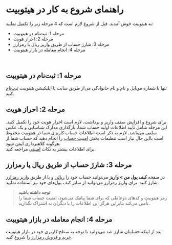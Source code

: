 #  راهنمای شروع به کار در هیتوبیت

به هیتوبیت خوش آمدید. قبل از شروع لازم است که 4 مرحله زیر را تکمیل نمایید:

-	مرحله 1: ثبت‌نام در هیتوبیت
-	مرحله 2: احراز هویت 
-	مرحله 3: شارژ حساب از طریق واریز ریال یا رمزارز
-	مرحله 4: انجام معامله در بازار هیتوبیت
<br>

## مرحله 1: ثبت‌نام در هیتوبیت
 تنها با شماره موبایل و نام و نام خانوادگی می‌از طریق سایت یا اپلیکیشن هیتوبیت [ثبت‌نام](https://github.com/HitoBitCo/FAQDocs/blob/main/Account-Functions/Guide-to-Account-Functions/How-to-Register-on-Hitobit/How-to-Register-on-Hitobit.md) کنید.

## مرحله 2: احراز هویت<br>
برای شروع و افزایش سقف واریز و برداشت، لازم است احراز هویت خود را تکمیل کنید. این مرحله شامل تأیید اطلاعات اولیه حساب شما، بارگذاری مدارک شناسایی و یک عکس سلفی می‌باشد.
لازم به ذکر است اطلاعات حساب کاربری شما در هیتوبیت محفوظ است بااین حال نیاز است تنظیمات بخش [امنیت حساب](https://github.com/HitoBitCo/FAQDocs/blob/main/Security/Security-Tips/How-to-Secure-Your-Hitobit-Account/How-to-Secure-Your-Hitobit-Account.md) را انجام دهید که حساب شما از هرگونه کلاهبرداری ایمن شود.<br>
برای اطلاعات بیشتر به نکات [امنیتی](https://github.com/HitoBitCo/FAQDocs/blob/main/Security/Security-Tips/Hitobit-Account-Security-Tips/Hitobit-Account-Security-Tips.md) مراجعه کنید.

## مرحله 3: شارژ حساب از طریق ریال یا رمزارز

در صفحه **کیف پول من > واریز** می‌توانید حساب خود را [ریالی](https://github.com/HitoBitCo/FAQDocs/blob/main/Buy-Sell-Crypto-Fiat/How-to-Deposit-Fiat-with-Credit-card/How-to-Deposit-Fiat-with-Credit-card.md) و یا از طریق [واریز رمزارز](https://github.com/HitoBitCo/FAQDocs/blob/main/Crypto-Deposit-Withdrawal/Crypto-Deposit/How-to-Deposit-Crypto-to-Hitobit/How-to-Deposit-Crypto-to-Hitobit.md) شارژ کنید. 
برای واریز رمزارز می‌توانید از سایر کیف پول‌های خود نیز استفاده نمایید.

> **توجه داشته باشید**<br> رمز هیتوبیت و کدهای دوعاملی که برای شما پیامک می‌شود، امنیت حساب شما را تأمین می‌کند بنابراین هرگز این اطلاعات را با دیگران به اشتراک نگذارید.

## مرحله 4: انجام معامله در بازار هیتوبیت	

بعد از اینکه حسابتان شارژ شد می‌توانید با توجه به سطح کاربری خود در بازار هیتوبیت [خرید و فروش رمزارز](https://github.com/HitoBitCo/FAQDocs/blob/main/Spot-Trading/How-to-Trade-Spot-on-Hitobit-Website/How-to-Trade-Spot-on-Hitobit-Website.md) را شروع کنید.

